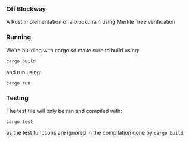### Off Blockway

A Rust implementation of a blockchain using Merkle Tree verification

### Running

We're building with cargo so make sure to build using:

`cargo build`

and run using:

`cargo run`

### Testing

The test file will only be ran and compiled with:

`cargo test`

as the test functions are ignored in the compilation done by `cargo build`

